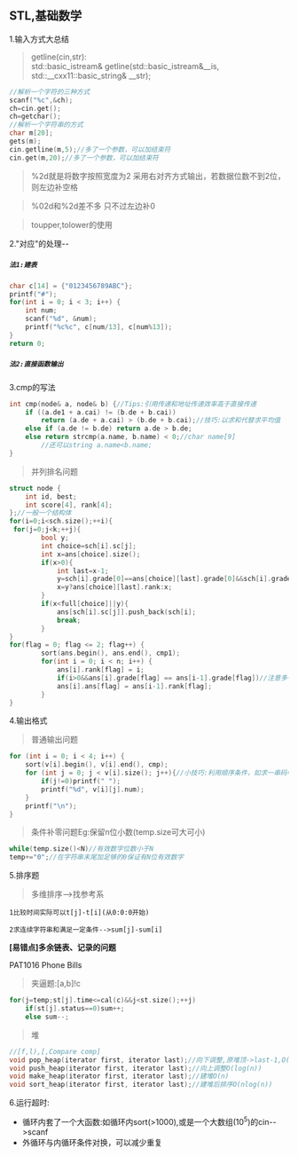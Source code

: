 ## STL,基础数学
1.输入方式大总结
> getline(cin,str):  
std::basic_istream& getline(std::basic_istream&__is, std::__cxx11::basic_string& __str);
```cpp
//解析一个字符的三种方式
scanf("%c",&ch);
ch=cin.get();
ch=getchar();
//解析一个字符串的方式
char m[20];
gets(m);     
cin.getline(m,5);//多了一个参数，可以加结束符
cin.get(m,20);//多了一个参数，可以加结束符
```
>%2d就是将数字按照宽度为2 采用右对齐方式输出，若数据位数不到2位，则左边补空格

>%02d和%2d差不多 只不过左边补0

>toupper,tolower的使用

2."对应"的处理--

##### `法1:建表`
```cpp
char c[14] = {"0123456789ABC"};
printf("#");
for(int i = 0; i < 3; i++) {
    int num;
    scanf("%d", &num);
    printf("%c%c", c[num/13], c[num%13]);
}
return 0;
```
##### `法2:直接函数输出`

3.cmp的写法
```cpp
int cmp(node& a, node& b) {//Tips:引用传递和地址传递效率高于直接传递
	if ((a.de1 + a.cai) != (b.de + b.cai))        
        return (a.de + a.cai) > (b.de + b.cai);//技巧:以求和代替求平均值
	else if (a.de != b.de) return a.de > b.de;
	else return strcmp(a.name, b.name) < 0;//char name[9]
        //还可以string a.name<b.name;
}
```
> 并列排名问题
```cpp
struct node {
	int id, best;
	int score[4], rank[4];
};//一般一个结构体
for(i=0;i<sch.size();++i){
 for(j=0;j<k;++j){
        bool y;
        int choice=sch[i].sc[j];
        int x=ans[choice].size();
        if(x>0){
            int last=x-1;
            y=sch[i].grade[0]==ans[choice][last].grade[0]&&sch[i].grade[1]==ans[choice][last].grade[1];
            x=y?ans[choice][last].rank:x;
        }
        if(x<full[choice]||y){
            ans[sch[i].sc[j]].push_back(sch[i];
            break;
        }
}
for(flag = 0; flag <= 2; flag++) {
        sort(ans.begin(), ans.end(), cmp1);
        for(int i = 0; i < n; i++) {
            ans[i].rank[flag] = i;
            if(i>0&&ans[i].grade[flag] == ans[i-1].grade[flag])//注意多一个判断还有反向            
            ans[i].ans[flag] = ans[i-1].rank[flag];
        }
}
```
4.输出格式
>普通输出问题
```cpp
for (int i = 0; i < 4; i++) {
	sort(v[i].begin(), v[i].end(), cmp);
	for (int j = 0; j < v[i].size(); j++){//小技巧:利用顺序条件，如求一串码中只出现一次的元素
        if(j!=0)printf(" ");
		printf("%d", v[i][j].num);
    }
    printf("\n");
}
```
>条件补零问题Eg:保留n位小数(temp.size可大可小)
```cpp
while(temp.size()<N)//有效数字位数小于N
temp+="0";//在字符串末尾加足够的0保证有N位有效数字
```
5.排序题

>多维排序-->找参考系

`1比较时间实际可以t[j]-t[i](从0:0:0开始)`

`2求连续字符串和满足一定条件-->sum[j]-sum[i]`

**[易错点]多余链表、记录的问题**

PAT1016 Phone Bills
>夹逼题:[a,b]!c
```cpp
for(j=temp;st[j].time<=cal(c)&&j<st.size();++j)
    if(st[j].status==0)sum++;
    else sum--;
```
>堆
```cpp
//[f,l),[,Compare comp]
void pop_heap(iterator first, iterator last);//向下调整,原堆顶->last-1,O(log(n))
void push_heap(iterator first, iterator last);//向上调整O(log(n))
void make_heap(iterator first, iterator last);//建堆O(n)
void sort_heap(iterator first, iterator last);//建堆后排序O(nlog(n))
```
6.运行超时:
- 循环内套了一个大函数:如循环内sort(>1000),或是一个大数组($10^5$)的cin-->scanf
- 外循环与内循环条件对换，可以减少重复